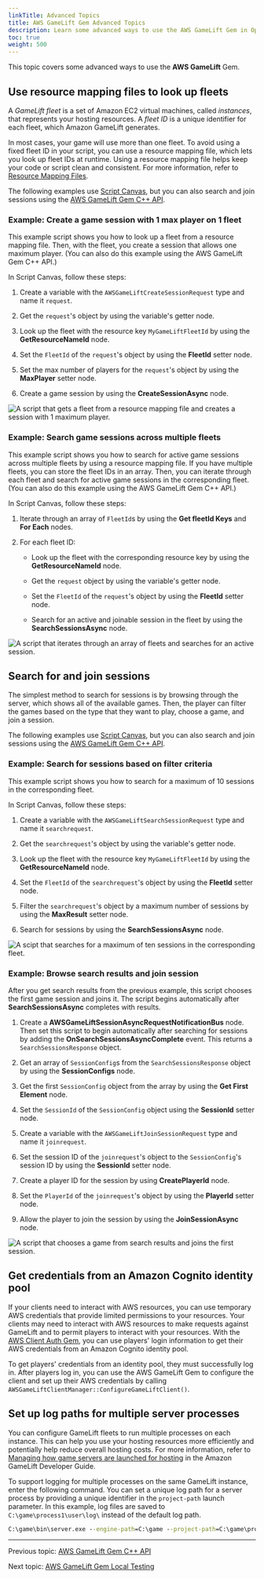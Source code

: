 ```yaml
---
linkTitle: Advanced Topics
title: AWS GameLift Gem Advanced Topics
description: Learn some advanced ways to use the AWS GameLift Gem in Open 3D Engine (O3DE).
toc: true
weight: 500
---
```


This topic covers some advanced ways to use the **AWS GameLift** Gem. 


## Use resource mapping files to look up fleets

A *GameLift fleet* is a set of Amazon EC2 virtual machines, called *instances*, that represents your hosting resources. A *fleet ID* is a unique identifier for each fleet, which Amazon GameLift generates. 

In most cases, your game will use more than one fleet. To avoid using a fixed fleet ID in your script, you can use a resource mapping file, which lets you look up fleet IDs at runtime. Using a resource mapping file helps keep your code or script clean and consistent. For more information, refer to [Resource Mapping Files](/docs/user-guide/gems/reference/aws/aws-core/resource-mapping-files/).

The following examples use [Script Canvas](/docs/user-guide/scripting/script-canvas/), but you can also search and join sessions using the [AWS GameLift Gem C++ API](cpp-api/). 


### Example: Create a game session with 1 max player on 1 fleet

This example script shows you how to look up a fleet from a resource mapping file. Then, with the fleet, you create a session that allows one maximum player. (You can also do this example using the AWS GameLift Gem C++ API.)

In Script Canvas, follow these steps:

1. Create a variable with the `AWSGameLiftCreateSessionRequest` type and name it `request`. 
   
2. Get the `request`'s object by using the variable's getter node. 

3. Look up the fleet with the resource key `MyGameLiftFleetId` by using the **GetResourceNameId** node. 

4. Set the `FleetId` of the `request`'s object by using the **FleetId** setter node. 

5. Set the max number of players for the `request`'s object by using the **MaxPlayer** setter node. 

6. Create a game session by using the **CreateSessionAsync** node. 

![A script that gets a fleet from a resource mapping file and creates a session with 1 maximum player.](/images/user-guide/gems/reference/aws/aws-gamelift/createsessionandresourcemapping.PNG)


### Example: Search game sessions across multiple fleets

This example script shows you how to search for active game sessions across multiple fleets by using a resource mapping file. If you have multiple fleets, you can store the fleet IDs in an array. Then, you can iterate through each fleet and search for active game sessions in the corresponding fleet. (You can also do this example using the AWS GameLift Gem C++ API.)

In Script Canvas, follow these steps:

1. Iterate through an array of `FleetId`s by using the **Get fleetId Keys** and **For Each** nodes. 

2. For each fleet ID:  

   - Look up the fleet with the corresponding resource key by using the **GetResourceNameId** node.

   - Get the `request` object by using the variable's getter node. 

   - Set the `FleetId` of the `request`'s object by using the **FleetId** setter node. 

   - Search for an active and joinable session in the fleet by using the **SearchSessionsAsync** node.  

![A script that iterates through an array of fleets and searches for an active session.](/images/user-guide/gems/reference/aws/aws-gamelift/searchsessionsandresourcemapping.PNG)


## Search for and join sessions

The simplest method to search for sessions is by browsing through the server, which shows all of the available games. Then, the player can filter the games based on the type that they want to play, choose a game, and join a session.

The following examples use [Script Canvas](/docs/user-guide/scripting/script-canvas/), but you can also search and join sessions using the [AWS GameLift Gem C++ API](cpp-api/).


### Example: Search for sessions based on filter criteria

This example script shows you how to search for a maximum of 10 sessions in the corresponding fleet.

In Script Canvas, follow these steps:

1. Create a variable with the `AWSGameLiftSearchSessionRequest` type and name it `searchrequest`. 

2. Get the `searchrequest`'s object by using the variable's getter node.

3. Look up the fleet with the resource key `MyGameLiftFleetId` by using the **GetResourceNameId** node. 

4. Set the `FleetId` of the `searchrequest`'s object by using the **FleetId** setter node.

5. Filter the `searchrequest`'s object by a maximum number of sessions by using the **MaxResult** setter node. 

7. Search for sessions by using the **SearchSessionsAsync** node.
   
![A scipt that searches for a maximum of ten sessions in the corresponding fleet.](/images/user-guide/gems/reference/aws/aws-gamelift/searchactivesessions.PNG)


### Example: Browse search results and join session

After you get search results from the previous example, this script chooses the first game session and joins it. The script begins automatically after **SearchSessionsAsync** completes with results. 


1. Create a **AWSGameLiftSessionAsyncRequestNotificationBus** node. Then set this script to begin automatically after searching for sessions by adding the **OnSearchSessionsAsyncComplete** event. This returns a `SearchSessionsResponse` object.

      
2. Get an array of `SessionConfig`s from the `SearchSessionsResponse` object by using the **SessionConfigs** node. 
   
3. Get the first `SessionConfig` object from the array by using the **Get First Element** node. 

4. Set the `SessionId` of the `SessionConfig` object using the **SessionId** setter node. 

5. Create a variable with the `AWSGameLiftJoinSessionRequest` type and name it `joinrequest`. 

6. Set the session ID of the `joinrequest`'s object to the `SessionConfig`'s session ID by using the **SessionId** setter node. 

7. Create a player ID for the session by using **CreatePlayerId** node.

8. Set the `PlayerId` of the `joinrequest`'s object by using the **PlayerId** setter node.

9.  Allow the player to join the session by using the **JoinSessionAsync** node.

![A script that chooses a game from search results and joins the first session.](/images/user-guide/gems/reference/aws/aws-gamelift/searchandjoin.PNG)


## Get credentials from an Amazon Cognito identity pool

If your clients need to interact with AWS resources, you can use temporary AWS credentials that provide limited permissions to your resources. Your clients may need to interact with AWS resources to make requests against GameLift and to permit players to interact with your resources. With the [AWS Client Auth Gem](/docs/user-guide/gems/reference/aws/aws-client-auth/), you can use players' login information to get their AWS credentials from an Amazon Cognito identity pool. 

To get players' credentials from an identity pool, they must successfully log in. After players log in, you can use the AWS GameLift Gem to configure the client and set up their AWS credentials by calling `AWSGameLiftClientManager::ConfigureGameLiftClient()`.


## Set up log paths for multiple server processes

You can configure GameLift fleets to run multiple processes on each instance. This can help you use your hosting resources more efficiently and potentially help reduce overall hosting costs. For more information, refer to [Managing how game servers are launched for hosting](https://docs.aws.amazon.com/gamelift/latest/developerguide/fleets-multiprocess.html) in the Amazon GameLift Developer Guide.

To support logging for multiple processes on the same GameLift instance, enter the following command. You can set a unique log path for a server process by providing a unique identifier in the `project-path` launch parameter. In this example, log files are saved to `C:\game\process1\user\log\` instead of the default log path.

```cmd
C:\game\bin\server.exe --engine-path=C:\game --project-path=C:\game\process1 --project-cache-path=C:\game\assets -bg_ConnectToAssetProcessor= 0
```

---

Previous topic: [AWS GameLift Gem C++ API](cpp-api/)

Next topic: [AWS GameLift Gem Local Testing](local-testing/)